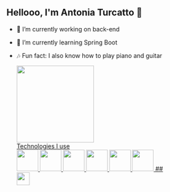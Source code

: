 ## Hellooo, I'm Antonia Turcatto 🤠

- 🔭 I’m currently working on back-end
- 🌱 I’m currently learning Spring Boot
- 🎶 Fun fact: I also know how to play piano and guitar

  <div>
    <a href="https://github.com/AntoniaTurcatto">
      <img height="180em" src="https://github-readme-stats.vercel.app/api/top-langs/?username=AntoniaTurcatto&theme=ocean_dark&layout=compact"/>
  </div>
  Technologies I use
  <br>
  <div>
    <img height="50em" src="https://cdn.jsdelivr.net/gh/devicons/devicon@latest/icons/java/java-original.svg" />
    <img height="50em" src="https://cdn.jsdelivr.net/gh/devicons/devicon@latest/icons/kotlin/kotlin-original.svg" />
    <img height="50em" src="https://cdn.jsdelivr.net/gh/devicons/devicon@latest/icons/spring/spring-original-wordmark.svg" />
    
    
    <img height="50em" src="https://cdn.jsdelivr.net/gh/devicons/devicon@latest/icons/mysql/mysql-original-wordmark.svg" />  
    <img height="50em" src="https://cdn.jsdelivr.net/gh/devicons/devicon@latest/icons/maven/maven-original.svg"/>
    <img height="50em" src="https://devicon-website.vercel.app/api/rust/plain.svg"></img>
    ##
    
    <div>
      <a href="https://www.linkedin.com/in/antônia-turcatto-21482b279" target="_blank"><img height="30em" src="https://img.shields.io/badge/LinkedIn-0077B5?style=for-the-badge&logo=linkedin&logoColor=white"/>
    </div>  
    
  </div>
